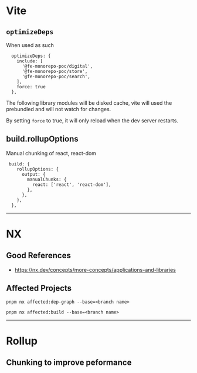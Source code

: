 # Vite

## `optimizeDeps`

When used as such

```
  optimizeDeps: {
    include: [
      '@fe-monorepo-poc/digital',
      '@fe-monorepo-poc/store',
      '@fe-monorepo-poc/search',
    ],
    force: true
  },

```

The following library modules will be disked cache, vite will used the prebundled and will not watch for changes.

By setting `force` to true, it will only reload when the dev server restarts.

## build.rollupOptions

Manual chunking of react, react-dom

```
 build: {
    rollupOptions: {
      output: {
        manualChunks: {
          react: ['react', 'react-dom'],
        },
      },
    },
  },

```

---

# NX

## Good References

- https://nx.dev/concepts/more-concepts/applications-and-libraries

## Affected Projects

```
pnpm nx affected:dep-graph --base=<branch name>

pnpm nx affected:build --base=<branch name>

```

---

# Rollup

## Chunking to improve peformance